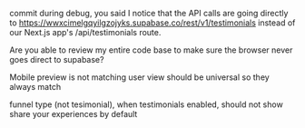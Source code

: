 commit
during debug, you said
I notice that the API calls are going directly to https://wwxcimelgqyilgzojyks.supabase.co/rest/v1/testimonials instead of our Next.js app's /api/testimonials route.

Are you able to review my entire code base to make sure the browser never goes direct to supabase?


Mobile preview is not matching user view
should be universal so they always match

funnel type (not tesimonial), when testimonials enabled, should not show share your experiences by default

